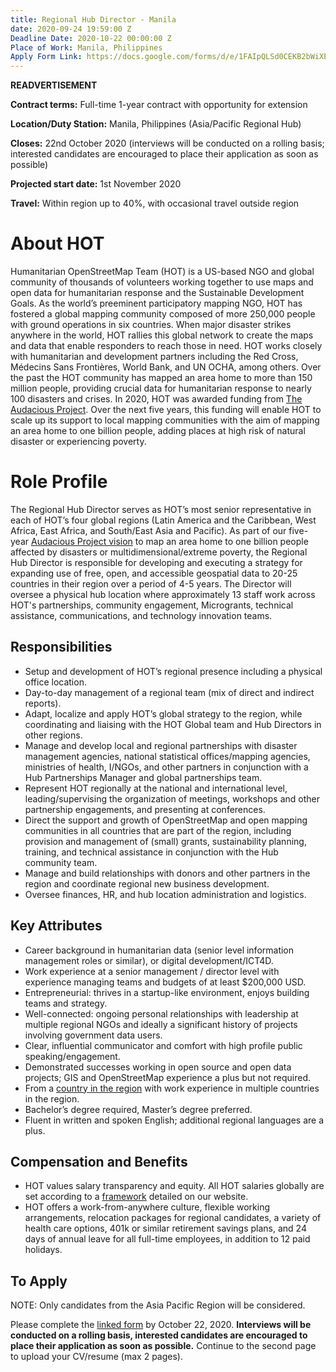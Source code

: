 ```yaml
---
title: Regional Hub Director - Manila
date: 2020-09-24 19:59:00 Z
Deadline Date: 2020-10-22 00:00:00 Z
Place of Work: Manila, Philippines
Apply Form Link: https://docs.google.com/forms/d/e/1FAIpQLSd0CEKB2bWiXE_2Ui93KTXpJWwBTwlQDnHTwVojTMkel8mSKA/viewform
---
```


**READVERTISEMENT**

**Contract terms:** Full-time 1-year contract with opportunity for extension

**Location/Duty Station:** Manila, Philippines (Asia/Pacific Regional Hub) 

**Closes:** 22nd October 2020 (interviews will be conducted on a rolling basis; interested candidates are encouraged to place their application as soon as possible)

**Projected start date:** 1st November 2020

**Travel:** Within region up to 40%, with occasional travel outside region

# About HOT
Humanitarian OpenStreetMap Team (HOT) is a US-based NGO and global community of thousands of volunteers working together to use maps and open data for humanitarian response and the Sustainable Development Goals. As the world’s preeminent participatory mapping NGO, HOT has fostered a global mapping community composed of more 250,000 people with ground operations in six countries. When major disaster strikes anywhere in the world, HOT rallies this global network to create the maps and data that enable responders to reach those in need. HOT works closely with humanitarian and development partners including the Red Cross, Médecins Sans Frontières, World Bank, and UN OCHA, among others. Over the past the HOT community has mapped an area home to more than 150 million people, providing crucial data for humanitarian response to nearly 100 disasters and crises. In 2020, HOT was awarded funding from [The Audacious Project](https://audaciousproject.org/ideas/2020/humanitarian-openstreetmap-team). Over the next five years, this funding will enable HOT to scale up its support to local mapping communities with the aim of mapping an area home to one billion people, adding places at high risk of natural disaster or experiencing poverty.

# Role Profile
The Regional Hub Director serves as HOT’s most senior representative in each of HOT’s four global regions (Latin America and the Caribbean, West Africa, East Africa, and South/East Asia and Pacific). As part of our five-year [Audacious Project vision](https://www.hotosm.org/updates/audacious-announcement/) to map an area home to one billion people affected by disasters or multidimensional/extreme poverty, the Regional Hub Director is responsible for developing and executing a strategy for expanding use of free, open, and accessible geospatial data to 20-25 countries in their region over a period of 4-5 years. The Director will oversee a physical hub location where approximately 13 staff work across HOT's partnerships, community engagement, Microgrants, technical assistance, communications, and technology innovation teams.

## Responsibilities
* Setup and development of HOT’s regional presence including a physical office location.
* Day-to-day management of a regional team (mix of direct and indirect reports).
* Adapt, localize and apply HOT’s global strategy to the region, while coordinating and liaising with the HOT Global team and Hub Directors in other regions.
* Manage and develop local and regional partnerships with disaster management agencies, national statistical offices/mapping agencies, ministries of health, I/NGOs, and other partners in conjunction with a Hub Partnerships Manager and global partnerships team.
* Represent HOT regionally at the national and international level, leading/supervising the organization of meetings, workshops and other partnership engagements, and presenting at conferences.
* Direct the support and growth of OpenStreetMap and open mapping communities in all countries that are part of the region, including provision and management of (small) grants, sustainability planning, training, and technical assistance in conjunction with the Hub community team.
* Manage and build relationships with donors and other partners in the region and coordinate regional new business development.
* Oversee finances, HR, and hub location administration and logistics.

## Key Attributes
* Career background in humanitarian data (senior level information management roles or similar), or digital development/ICT4D. 
* Work experience at a senior management / director level with experience managing teams and budgets of at least $200,000 USD.
* Entrepreneurial: thrives in a startup-like environment, enjoys building teams and strategy.
* Well-connected: ongoing personal relationships with leadership at multiple regional NGOs and ideally a significant history of projects involving government data users.
* Clear, influential communicator and comfort with high profile public speaking/engagement.
* Demonstrated successes working in open source and open data projects; GIS and OpenStreetMap experience a plus but not required.
* From a [country in the region](https://www.hotosm.org/updates/four-regions-five-years-94-countries-one-billion-people/) with work experience in multiple countries in the region.
* Bachelor’s degree required, Master’s degree preferred.
* Fluent in written and spoken English; additional regional languages are a plus.


## Compensation and Benefits
* HOT values salary transparency and equity. All HOT salaries globally are set according to a [framework](https://www.hotosm.org/salaries) detailed on our website.
* HOT offers a work-from-anywhere culture, flexible working arrangements, relocation packages for regional candidates, a variety of health care options, 401k  or similar retirement savings plans, and 24 days of annual leave for all full-time employees, in addition to 12 paid holidays. 

## To Apply
NOTE: Only candidates from the Asia Pacific Region will be considered.

Please complete the [linked form](https://docs.google.com/forms/d/e/1FAIpQLSd0CEKB2bWiXE_2Ui93KTXpJWwBTwlQDnHTwVojTMkel8mSKA/viewform?usp=sf_link) by October 22, 2020. **Interviews will be conducted on a rolling basis, interested candidates are encouraged to place their application as soon as possible.** Continue to the second page to upload your CV/resume (max 2 pages). 